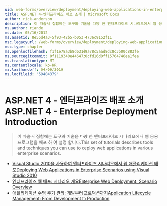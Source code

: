 ```yaml
---
uid: web-forms/overview/deployment/deploying-web-applications-in-enterprise-scenarios/index
title: ASP.NET 4-엔터프라이즈 배포 소개 | Microsoft Docs
author: rick-anderson
description: 이 자습서 집합에는 도구와 기술을 다양 한 엔터프라이즈 시나리오에서 웹 응용 프로그램을 배포 하 여 설명 합니다.
ms.author: riande
ms.date: 05/16/2012
ms.assetid: 8e55d4a3-5f93-42b5-b053-4736c9152f11
msc.legacyurl: /web-forms/overview/deployment/deploying-web-applications-in-enterprise-scenarios
msc.type: chapter
ms.openlocfilehash: f1f1e78a3b8d631d9a78c5aad8dc8c3b00c883fe
ms.sourcegitcommit: 0f1119340e4464720cfd16d0ff15764746ea1fea
ms.translationtype: MT
ms.contentlocale: ko-KR
ms.lasthandoff: 04/09/2019
ms.locfileid: "59404379"
---
```

# <a name="aspnet-4---enterprise-deployment-introduction"></a><span data-ttu-id="da3cd-103">ASP.NET 4 - 엔터프라이즈 배포 소개</span><span class="sxs-lookup"><span data-stu-id="da3cd-103">ASP.NET 4 - Enterprise Deployment Introduction</span></span>

> <span data-ttu-id="da3cd-104">이 자습서 집합에는 도구와 기술을 다양 한 엔터프라이즈 시나리오에서 웹 응용 프로그램을 배포 하 여 설명 합니다.</span><span class="sxs-lookup"><span data-stu-id="da3cd-104">This set of tutorials describes tools and techniques you can use to deploy web applications in various enterprise scenarios.</span></span>


- [<span data-ttu-id="da3cd-105">Visual Studio 2010을 사용하여 엔터프라이즈 시나리오에서 웹 애플리케이션 배포</span><span class="sxs-lookup"><span data-stu-id="da3cd-105">Deploying Web Applications in Enterprise Scenarios using Visual Studio 2010</span></span>](deploying-web-applications-in-enterprise-scenarios.md)
- [<span data-ttu-id="da3cd-106">엔터프라이즈 웹 배포: 시나리오 개요</span><span class="sxs-lookup"><span data-stu-id="da3cd-106">Enterprise Web Deployment: Scenario Overview</span></span>](enterprise-web-deployment-scenario-overview.md)
- [<span data-ttu-id="da3cd-107">애플리케이션 수명 주기 관리: 개발부터 프로덕션까지</span><span class="sxs-lookup"><span data-stu-id="da3cd-107">Application Lifecycle Management: From Development to Production</span></span>](application-lifecycle-management-from-development-to-production.md)
